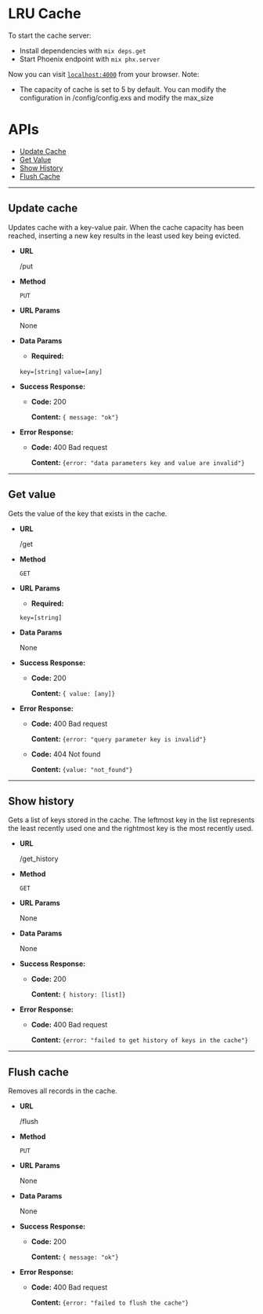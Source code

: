 # LRU Cache

To start the cache server:

  * Install dependencies with `mix deps.get`
  * Start Phoenix endpoint with `mix phx.server`

Now you can visit [`localhost:4000`](http://localhost:4000) from your browser.
Note:
  * The capacity of cache is set to 5 by default. You can modify the configuration in /config/config.exs and modify the max_size

# APIs
  - [Update Cache](#Update-cache)
  - [Get Value](Get-value)
  - [Show History](Show-history)
  - [Flush Cache](Flush-cache)
---
## Update cache
Updates cache with a key-value pair. When the cache capacity has been reached, inserting a new key results in the least used key
being evicted.

* **URL**

  /put

* **Method**

  `PUT`

* **URL Params**

  None

* **Data Params**

  * **Required:**

  `key=[string]`
  `value=[any]`

* **Success Response:**
  * **Code:** 200

    **Content:** `{ message: "ok"}`

* **Error Response:**
  * **Code:** 400 Bad request

    **Content:** `{error: "data parameters key and value are invalid"}`

---
## Get value
Gets the value of the key that exists in the cache.

* **URL**

  /get

* **Method**

  `GET`

* **URL Params**

  * **Required:**

  `key=[string]`

* **Data Params**

  None

* **Success Response:**
  * **Code:** 200

    **Content:** `{ value: [any]}`

* **Error Response:**
  * **Code:** 400 Bad request

    **Content:** `{error: "query parameter key is invalid"}`

  * **Code:** 404 Not found

    **Content:** `{value: "not_found"}`

---
## Show history
Gets a list of keys stored in the cache. The leftmost key in the list represents
the least recently used one and the rightmost key is the most recently used.

* **URL**

  /get_history

* **Method**

  `GET`

* **URL Params**

  None

* **Data Params**

  None

* **Success Response:**
  * **Code:** 200

    **Content:** `{ history: [list]}`

* **Error Response:**
  * **Code:** 400 Bad request

    **Content:** `{error: "failed to get history of keys in the cache"}`

---
## Flush cache
Removes all records in the cache.

* **URL**

  /flush

* **Method**

  `PUT`

* **URL Params**

  None

* **Data Params**

  None

* **Success Response:**
  * **Code:** 200

    **Content:** `{ message: "ok"}`

* **Error Response:**
  * **Code:** 400 Bad request

    **Content:** `{error: "failed to flush the cache"}`
